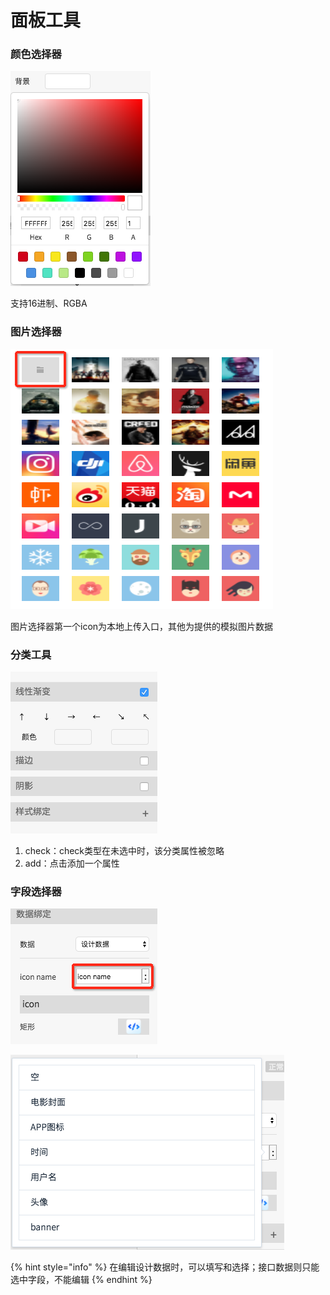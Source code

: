 # 面板工具

### 颜色选择器

![&#x989C;&#x8272;&#x9009;&#x62E9;&#x5668;](../../.gitbook/assets/yan-se-xuan-ze-qi.png)

支持16进制、RGBA



### 图片选择器

![&#x56FE;&#x7247;&#x9009;&#x62E9;&#x5668;](../../.gitbook/assets/tu-pian-xuan-ze-qi.png)

图片选择器第一个icon为本地上传入口，其他为提供的模拟图片数据



### 分类工具

![&#x5206;&#x7C7B;&#x5DE5;&#x5177;](../../.gitbook/assets/fen-lei.png)

1. check：check类型在未选中时，该分类属性被忽略
2. add：点击添加一个属性



### 字段选择器

![&#x5B57;&#x6BB5;&#x9009;&#x62E9;&#x5668;](../../.gitbook/assets/zi-duan-xuan-ze.png)

![&#x9009;&#x62E9;&#x6570;&#x636E;](../../.gitbook/assets/zi-duan-xuan-ze-1.png)

{% hint style="info" %}
在编辑设计数据时，可以填写和选择；接口数据则只能选中字段，不能编辑
{% endhint %}

  


